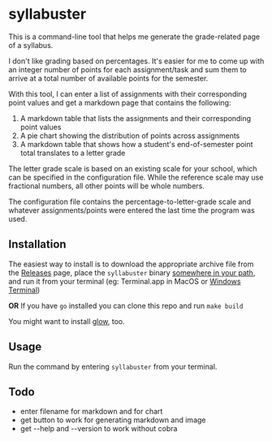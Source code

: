 # syllabuster

This is a command-line tool that helps me generate the grade-related page of a syllabus.

I don't like grading based on percentages. It's easier for me to come up 
with an integer number of points for each assignment/task and sum them to arrive
at a total number of available points for the semester. 

With this tool, I can enter a list of assignments with their corresponding point values 
and get a markdown page that contains the following:

1. A markdown table that lists the assignments and their corresponding point values
2. A pie chart showing the distribution of points across assignments
3. A markdown table that shows how a student's end-of-semester point total translates to a letter grade

The letter grade scale is based on an existing scale for your school, which 
can be specified in the configuration file. While the reference scale may use fractional 
numbers, all other points will be whole numbers.

The configuration file contains the percentage-to-letter-grade scale and whatever assignments/points
were entered the last time the program was used.

## Installation

The easiest way to install is to download the appropriate archive file from the [Releases](https://github.com/rahji/syllabuster/releases/latest) page, place the `syllabuster` binary [somewhere in your path](https://zwbetz.com/how-to-add-a-binary-to-your-path-on-macos-linux-windows/), and run it from your terminal (eg: Terminal.app in MacOS or [Windows Terminal](https://apps.microsoft.com/store/detail/windows-terminal/9N0DX20HK701?hl=en-us&gl=us&rtc=1))

**OR** If you have `go` installed you can clone this repo and run `make build`

You might want to install [glow](https://github.com/charmbracelet/glow), too.

## Usage

Run the command by entering `syllabuster` from your terminal. 

## Todo

* enter filename for markdown and for chart
* get button to work for generating markdown and image
* get --help and --version to work without cobra
